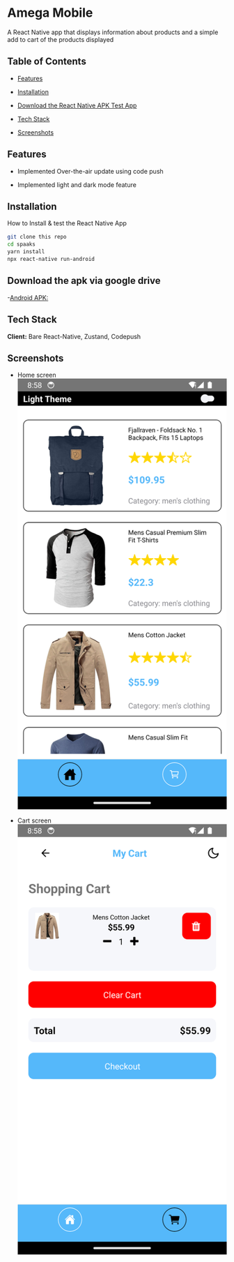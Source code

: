 # Amega Mobile

A React Native app that displays information about products and a simple add to cart of the products displayed

## Table of Contents

- [Features](#Features)
- [Installation](#Installation)
- [Download the React Native APK Test App](#Alternatively%download%the%React%Native%APK%Test%App)
- [Tech Stack](#Tech%Stack)

- [Screenshots](#Screenshots)

## Features

- Implemented Over-the-air update using code push

- Implemented light and dark mode feature

## Installation

How to Install & test the React Native App

```bash
git clone this repo
cd spaaks
yarn install
npx react-native run-android
```

## Download the apk via google drive

-[Android APK: ](https://drive.google.com/file/d/1NaoC7HDjP9tEPgJMadwmm5-5nEytRnEt/view?usp=sharing)

## Tech Stack

**Client:** Bare React-Native, Zustand, Codepush

## Screenshots

- Home screen
  ![](/assets/screenshot-recordings/Screenshot_1721195901.png)

- Cart screen
  ![](/assets/screenshot-recordings/Screenshot_1721195920.png)
